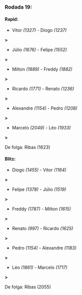 ### Rodada 19:

#### Rapid:

* Vitor *(1327)*     -     Diogo *(1237)*

 **>** 
* Júlio *(1676)*     -     Felipe *(1552)*

 **>** 
* Milton *(1889)*     -     Freddy *(1882)*

 **>** 
* Ricardo *(1771)*     -     Renato *(1236)*

 **>** 
* Alexandre *(1154)*     -     Pedro *(1208)*

 **>** 
* Marcelo *(2049)*     -     Léo *(1933)*

 **>** 

De folga: Ribas (1623)

#### Blitz:

* Diogo *(1455)*     -     Vitor *(1164)*

 **>** 
* Felipe *(1378)*     -     Júlio *(1519)*

 **>** 
* Freddy *(1787)*     -     Milton *(1615)*

 **>** 
* Renato *(997)*     -     Ricardo *(1625)*

 **>** 
* Pedro *(1154)*     -     Alexandre *(1183)*

 **>** 
* Léo *(1861)*     -     Marcelo *(1717)*

 **>** 

De folga: Ribas (2055)

